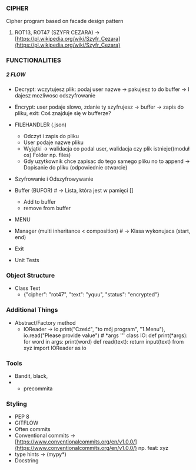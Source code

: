 ### CIPHER

Cipher program based on facade design pattern

1. ROT13, ROT47 (SZYFR CEZARA) -> [https://pl.wikipedia.org/wiki/Szyfr_Cezara](https://pl.wikipedia.org/wiki/Szyfr_Cezara)
### FUNCTIONALITIES

##### 2 FLOW
- Decrypt: wczytujesz plik: podaj user nazwe -> pakujesz to do buffer -> I dajesz mozliwosc odszyfrowanie
- Encrypt: user podaje slowo, zdanie ty szyfrujesz -> buffer -> zapis do pliku, exit: Coś znajduje się w bufferze?

- FILEHANDLER (.json)
    - Odczyt i zapis do pliku
    - User podaje nazwe pliku
    - Wyjątki -> walidacja co podal user, walidacja czy plik istnieje((moduł os) Folder np. files)
    - Gdy uzytkownik chce zapisac do tego samego pliku no to append -> Dopisanie do pliku (odpowiednie otwarcie)
- Szyfrowanie i Odszyfrowywanie
- Buffer (BUFOR) # -> Lista, która jest w pamięci []
    - Add to buffer
    - remove from buffer
- MENU
- Manager (multi inheritance < composition) # -> Klasa wykonujaca (start, end)
- Exit
- Unit Tests

### Object Structure

- Class Text
    - {"cipher": "rot47", "text": "yquu", "status": "encrypted"}

### Additional Things
- Abstract/Factory method
  - IOReader -> io.print("Cześć", "to mój program", "1.Menu"), io.read("Please provide value") # *args
  ''' class IO:
    def print(*args):
      for word in args:
          print(word)
    def read(text):
      return input(text)
  from xyz import IOReader as io


### Tools

- Bandit, black,
- - precommita

### Styling

- PEP 8
- GITFLOW
- Often commits
- Conventional commits -> [https://www.conventionalcommits.org/en/v1.0.0/](https://www.conventionalcommits.org/en/v1.0.0/) np. feat: xyz
- type hints -> (mypy*)
- Docstring
